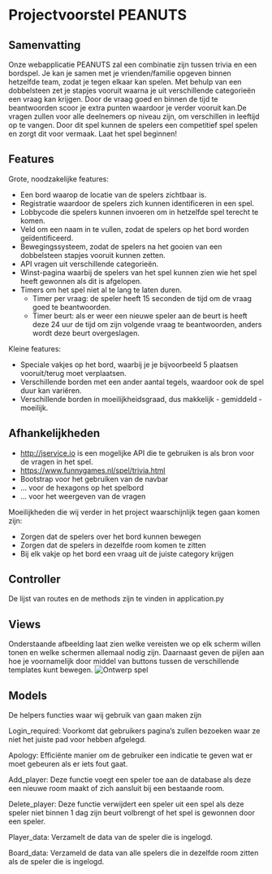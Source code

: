 # Projectvoorstel PEANUTS

## Samenvatting
Onze webapplicatie PEANUTS zal een combinatie zijn tussen trivia en een bordspel. Je kan je samen met je vrienden/familie opgeven binnen hetzelfde team, zodat je tegen elkaar kan spelen. Met behulp van een dobbelsteen zet je stapjes vooruit waarna je uit verschillende categorieën een vraag kan krijgen. Door de vraag goed en binnen de tijd te beantwoorden scoor je extra punten waardoor je verder vooruit kan.De vragen zullen voor alle deelnemers op niveau zijn, om verschillen in leeftijd op te vangen. Door dit spel kunnen de spelers een competitief spel spelen en zorgt dit voor vermaak. Laat het spel beginnen!

## Features
Grote, noodzakelijke features:
- Een bord waarop de locatie van de spelers zichtbaar is.
- Registratie waardoor de spelers zich kunnen identificeren in een spel.
- Lobbycode die spelers kunnen invoeren om in hetzelfde spel terecht te komen.
- Veld om een naam in te vullen, zodat de spelers op het bord worden geïdentificeerd.
- Bewegingssysteem, zodat de spelers na het gooien van een dobbelsteen stapjes vooruit kunnen zetten.
- API vragen uit verschillende categorieën.
- Winst-pagina waarbij de spelers van het spel kunnen zien wie het spel heeft gewonnen als dit is afgelopen.
- Timers om het spel niet al te lang te laten duren.
  - Timer per vraag: de speler heeft 15 seconden de tijd om de vraag goed te beantwoorden.
  - Timer beurt: als er weer een nieuwe speler aan de beurt is heeft deze 24 uur de tijd om zijn volgende vraag te    beantwoorden, anders wordt deze beurt overgeslagen.

Kleine features:
- Speciale vakjes op het bord, waarbij je je bijvoorbeeld 5 plaatsen vooruit/terug moet verplaatsen.
- Verschillende borden met een ander aantal tegels, waardoor ook de spel duur kan variëren.
- Verschillende borden in moeilijkheidsgraad, dus makkelijk - gemiddeld - moeilijk.

## Afhankelijkheden
- <http://jservice.io> is een mogelijke API die te gebruiken is als bron voor de vragen in het spel.
- <https://www.funnygames.nl/spel/trivia.html>
- Bootstrap voor het gebruiken van de navbar
- ... voor de hexagons op het spelbord
- ... voor het weergeven van de vragen

Moeilijkheden die wij verder in het project waarschijnlijk tegen gaan komen zijn:
- Zorgen dat de spelers over het bord kunnen bewegen
- Zorgen dat de spelers in dezelfde room komen te zitten
- Bij elk vakje op het bord een vraag uit de juiste category krijgen

## Controller
De lijst van routes en de methods zijn te vinden in application.py

## Views
Onderstaande afbeelding laat zien welke vereisten we op elk scherm willen tonen en welke schermen allemaal nodig zijn. Daarnaast geven de pijlen aan hoe je voornamelijk door middel van buttons tussen de verschillende templates kunt bewegen.
![Ontwerp spel](doc/IMG_4141.HEIC)

## Models
De helpers functies waar wij gebruik van gaan maken zijn

Login_required:
Voorkomt dat gebruikers pagina’s zullen bezoeken waar ze niet het juiste pad voor hebben afgelegd.

Apology:
Efficiënte manier om de gebruiker een indicatie te geven wat er moet gebeuren als er iets fout gaat.

Add_player:
Deze functie voegt een speler toe aan de database als deze een nieuwe room maakt of zich aansluit bij een bestaande room.

Delete_player:
Deze functie verwijdert een speler uit een spel als deze speler niet binnen 1 dag zijn beurt volbrengt of het spel is gewonnen door een speler.

Player_data:
Verzamelt de data van de speler die is ingelogd.

Board_data:
Verzameld de data van alle spelers die in dezelfde room zitten als de speler die is ingelogd.
